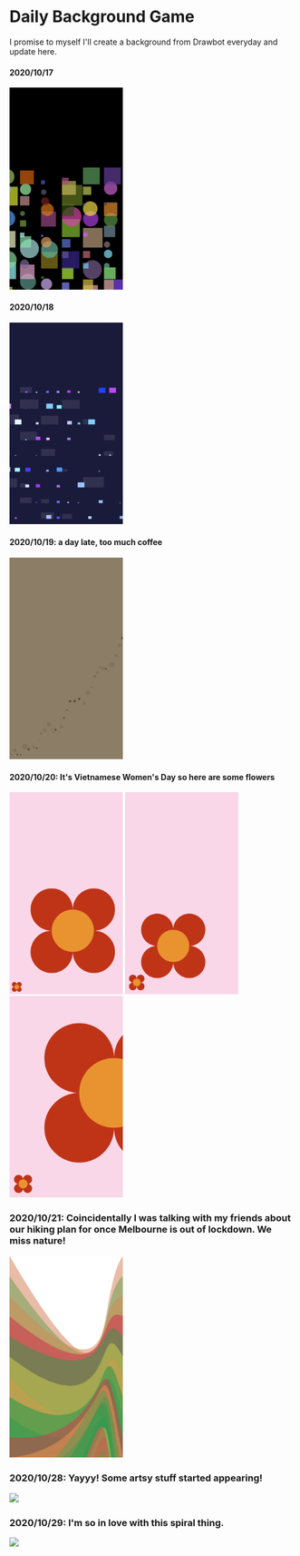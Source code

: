 # Daily Background Game

I promise to myself I'll create a background from Drawbot everyday and update here.

#### 2020/10/17
<img src="20201017.jpg" width="200">

#### 2020/10/18
<img src="20201018.jpg" width="200">

#### 2020/10/19: a day late, too much coffee
<img src="20201019.jpg" width="200">

#### 2020/10/20: It's Vietnamese Women's Day so here are some flowers 
<img src="20201020_1.jpg" width="200"> <img src="20201020_2.jpg" width="200"> <img src="20201020_3.jpg" width="200">

### 2020/10/21: Coincidentally I was talking with my friends about our hiking plan for once Melbourne is out of lockdown. We miss nature!
<img src="20201021.jpg" width="200">

### 2020/10/28: Yayyy! Some artsy stuff started appearing!
<img src="20201028.gif" width="200">

### 2020/10/29: I'm so in love with this spiral thing. 
<img src="20201029.gif" width="200">
